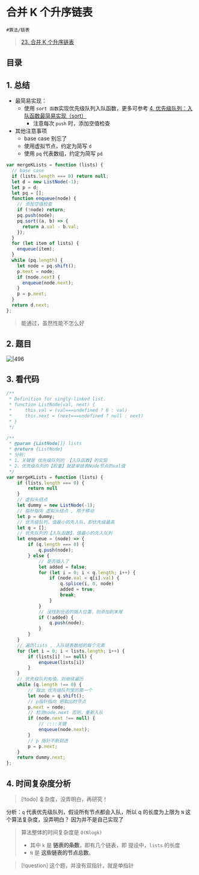 
# 合并 K 个升序链表


`#算法/链表`

> [23. 合并 K 个升序链表](https://leetcode.cn/problems/merge-k-sorted-lists/)


## 目录
<!-- toc -->
 ## 1. 总结 

- 最简易实现：
	- 使用 `sort 函数`实现优先级队列入队函数，更多可参考 [4. 优先级队列：入队函数最简易实现（sort）](/post/aECB3j5i.html)
		- 注意每次 `push` 时，添加空值检查
- 其他注意事项
	- base case 别忘了
	- 使用虚拟节点，约定为简写 `d`
	- 使用 `pq` 代表数组，约定为简写 `pd`


```javascript
var mergeKLists = function (lists) {
  // base case
  if (lists.length === 0) return null;
  let d = new ListNode(-1);
  let p = d;
  let pq = [];
  function enqueue(node) {
    // 添加空值检查
    if (!node) return;
    pq.push(node);
    pq.sort((a, b) => {
      return a.val - b.val;
    });
  }
  for (let item of lists) {
    enqueue(item);
  }
  while (pq.length) {
    let node = pq.shift();
    p.next = node;
    if (node.next) {
      enqueue(node.next);
    }
    p = p.next;
  }
  return d.next;
};
```

> 能通过，虽然性能不怎么好

## 2. 题目

![|496](https://832-1310531898.cos.ap-beijing.myqcloud.com/086fb314d78535b9d53982f756f711be.png)

## 3. 看代码

```javascript
/**
 * Definition for singly-linked list.
 * function ListNode(val, next) {
 *     this.val = (val===undefined ? 0 : val)
 *     this.next = (next===undefined ? null : next)
 * }
 */

/**
 * @param {ListNode[]} lists
 * @return {ListNode}
 * 分析:
 * 1、关键是 优先级队列的 【入队函数】的实现
 * 2、优先级队列的【权重】就是单链表Node节点的val值
 */
var mergeKLists = function (lists) {
    if (lists.length === 0) {
        return null
    }
    // 虚拟头结点
    let dummy = new ListNode(-1);
    // 指针指向 虚拟头结点 , 用于移动
    let p = dummy;
    // 优先级队列，值最小的先入队，即优先级最高
    let q = [];
    // 优先队列的【入队函数】，值最小的先入队列
    let enqueue = (node) => {
        if (q.length === 0) {
            q.push(node);
        } else {
            // 是否插入了
            let added = false;
            for (let i = 0; i < q.length; i++) {
                if (node.val < q[i].val) {
                    q.splice(i, 0, node)
                    added = true;
                    break;
                }
            }
            // 没找到合适的插入位置，则添加到末尾
            if (!added) {
                q.push(node);
            }
        }
    }
    // 遍历lists , 入队链表数组的每个元素
    for (let i = 0; i < lists.length; i++) {
        if (lists[i] !== null) {
            enqueue(lists[i])
        }
    }
    // 优先级队列有值，则继续遍历
    while (q.length !== 0) {
        // 取出 优先级队列里的第一个
        let node = q.shift();
        // p指针指向 把取出的节点
        p.next = node;
        // 检测node.next 否则，重新入队
        if (node.next !== null) {
            // ::::关键
            enqueue(node.next);
        }
        // p 指针不断前进
        p = p.next;
    }
    return dummy.next;
};

```

## 4. 时间复杂度分析

> [!todo]
 复杂度，没弄明白，再研究！

分析：`q` 代表优先级队列，假设所有节点都会入队，所以 q 的长度为上限为 `N`
这个算法复杂度，没弄明白？ 因为并不是自己实现了
> 算法整体的时间复杂度是 `O(Nlogk)`
> - 其中 `k` 是 **链表的条数**，即有几个链表，即 提设中，`lists` 的长度
> - `N` 是 **这些链表的节点总数**。

> [!question]
这个题，并没有双指针，就是单指针



